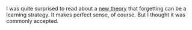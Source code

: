 I was quite surprised to read about a [new theory](https://www.nature.com/articles/s41583-021-00548-3) that forgetting can be a learning strategy. It makes perfect sense, of course. But I thought it was commonly accepted.
